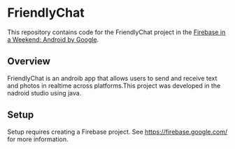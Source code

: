 # FriendlyChat

This repository contains code for the FriendlyChat project in the [Firebase in a Weekend: Android by Google](https://www.udacity.com/course/firebase-in-a-weekend-by-google-android--ud0352).

## Overview

FriendlyChat is an  androib app that allows users to send and receive text and photos in realtime across platforms.This project was developed in the nadroid studio using java.

## Setup

Setup requires creating a Firebase project. See https://firebase.google.com/ for more information.


